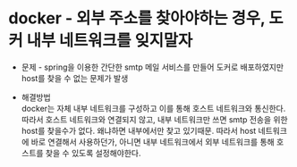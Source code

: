# docker - 외부 주소를 찾아야하는 경우, 도커 내부 네트워크를 잊지말자

- 문제 - spring을 이용한 간단한 smtp 메일 서비스를 만들어 도커로 배포하였지만 host를 찾을 수 없는 문제가 발생

- 해결방법  
docker는 자체 내부 네트워크를 구성하고 이를 통해 호스트 네트워크와 통신한다. 따라서 호스트 네트워크와 연결되지 않고, 내부 네트워크만 쓰면 smtp 전송을 위한 host를 찾을수가 없다. 왜냐하면 내부에서만 찾고 있기때문. 따라서 host 네트워크에 바로 연결해서 사용하던가, 아니면 내부 네트워크에서 외부 네트워크를 통해 호스트를 찾을 수 있도록 설정해야한다.